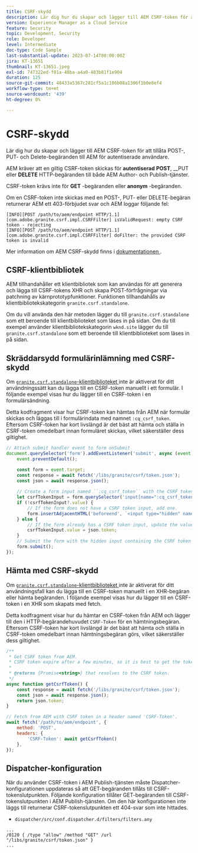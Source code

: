 ```yaml
---
title: CSRF-skydd
description: Lär dig hur du skapar och lägger till AEM CSRF-token för att tillåta POST-, PUT- och Delete-begäranden till AEM för autentiserade användare.
version: Experience Manager as a Cloud Service
feature: Security
topic: Development, Security
role: Developer
level: Intermediate
doc-type: Code Sample
last-substantial-update: 2023-07-14T00:00:00Z
jira: KT-13651
thumbnail: KT-13651.jpeg
exl-id: 747322ed-f01a-48ba-a4a0-483b81f1e904
duration: 125
source-git-commit: 48433a5367c281cf5a1c106b08a1306f1b0e8ef4
workflow-type: tm+mt
source-wordcount: '439'
ht-degree: 0%

---
```


# CSRF-skydd

Lär dig hur du skapar och lägger till AEM CSRF-token för att tillåta POST-, PUT- och Delete-begäranden till AEM för autentiserade användare.

AEM kräver att en giltig CSRF-token skickas för __autentiserad__ __POST__, __PUT eller __DELETE__ HTTP-begäranden till både AEM Author- och Publish-tjänster.

CSRF-token krävs inte för __GET__ -begäranden eller __anonym__ -begäranden.

Om en CSRF-token inte skickas med en POST-, PUT- eller DELETE-begäran returnerar AEM ett 403-förbjudet svar och AEM loggar följande fel:

```log
[INFO][POST /path/to/aem/endpoint HTTP/1.1][com.adobe.granite.csrf.impl.CSRFFilter] isValidRequest: empty CSRF token - rejecting
[INFO][POST /path/to/aem/endpoint HTTP/1.1][com.adobe.granite.csrf.impl.CSRFFilter] doFilter: the provided CSRF token is invalid
```

Mer information om AEM CSRF-skydd finns i [dokumentationen ](https://experienceleague.adobe.com/docs/experience-manager-65/developing/introduction/csrf-protection.html).


## CSRF-klientbibliotek

AEM tillhandahåller ett klientbibliotek som kan användas för att generera och lägga till CSRF-tokens XHR och skapa POST-förfrågningar via patchning av kärnprototypfunktioner. Funktionen tillhandahålls av klientbibliotekskategorin `granite.csrf.standalone`.

Om du vill använda den här metoden lägger du till `granite.csrf.standalone` som ett beroende till klientbiblioteket som läses in på sidan. Om du till exempel använder klientbibliotekskategorin `wknd.site` lägger du till `granite.csrf.standalone` som ett beroende till klientbiblioteket som läses in på sidan.

## Skräddarsydd formulärinlämning med CSRF-skydd

Om [`granite.csrf.standalone`-klientbiblioteket ](#csrf-client-library) inte är aktiverat för ditt användningssätt kan du lägga till en CSRF-token manuellt i ett formulär. I följande exempel visas hur du lägger till en CSRF-token i en formulärsändning.

Detta kodfragment visar hur CSRF-token kan hämtas från AEM när formulär skickas och läggas till i formulärindata med namnet `:cq_csrf_token`. Eftersom CSRF-token har kort livslängd är det bäst att hämta och ställa in CSRF-token omedelbart innan formuläret skickas, vilket säkerställer dess giltighet.

```javascript
// Attach submit handler event to form onSubmit
document.querySelector('form').addEventListener('submit', async (event) => {
    event.preventDefault();

    const form = event.target;
    const response = await fetch('/libs/granite/csrf/token.json');
    const json = await response.json();
    
    // Create a form input named ``:cq_csrf_token`` with the CSRF token.
    let csrfTokenInput = form.querySelector('input[name=":cq_csrf_token"]');
    if (!csrfTokenInput?.value) {
        // If the form does not have a CSRF token input, add one.
        form.insertAdjacentHTML('beforeend', `<input type="hidden" name=":cq_csrf_token" value="${json.token}">`);
    } else {
        // If the form already has a CSRF token input, update the value.
        csrfTokenInput.value = json.token;
    }
    // Submit the form with the hidden input containing the CSRF token
    form.submit();
});
```

## Hämta med CSRF-skydd

Om [`granite.csrf.standalone`-klientbiblioteket ](#csrf-client-library) inte är aktiverat för ditt användningsfall kan du lägga till en CSRF-token manuellt i en XHR-begäran eller hämta begäranden. I följande exempel visas hur du lägger till en CSRF-token i en XHR som skapats med fetch.

Detta kodfragment visar hur du hämtar en CSRF-token från AEM och lägger till den i HTTP-begärandehuvudet `CSRF-Token` för en hämtningsbegäran. Eftersom CSRF-token har kort livslängd är det bäst att hämta och ställa in CSRF-token omedelbart innan hämtningsbegäran görs, vilket säkerställer dess giltighet.

```javascript
/**
 * Get CSRF token from AEM.
 * CSRF token expire after a few minutes, so it is best to get the token before each request.
 * 
 * @returns {Promise<string>} that resolves to the CSRF token.
 */
async function getCsrfToken() {
    const response = await fetch('/libs/granite/csrf/token.json');
    const json = await response.json();
    return json.token;
}

// Fetch from AEM with CSRF token in a header named 'CSRF-Token'.
await fetch('/path/to/aem/endpoint', {
    method: 'POST',
    headers: {
        'CSRF-Token': await getCsrfToken()
    },
});
```

## Dispatcher-konfiguration

När du använder CSRF-token i AEM Publish-tjänsten måste Dispatcher-konfigurationen uppdateras så att GET-begäranden tillåts till CSRF-tokenslutpunkten. Följande konfiguration tillåter GET-begäranden till CSRF-tokenslutpunkten i AEM Publish-tjänsten. Om den här konfigurationen inte läggs till returnerar CSRF-tokenslutpunkten ett 404-svar som inte hittades.

* `dispatcher/src/conf.dispatcher.d/filters/filters.any`

```
...
/0120 { /type "allow" /method "GET" /url "/libs/granite/csrf/token.json" }
...
```
